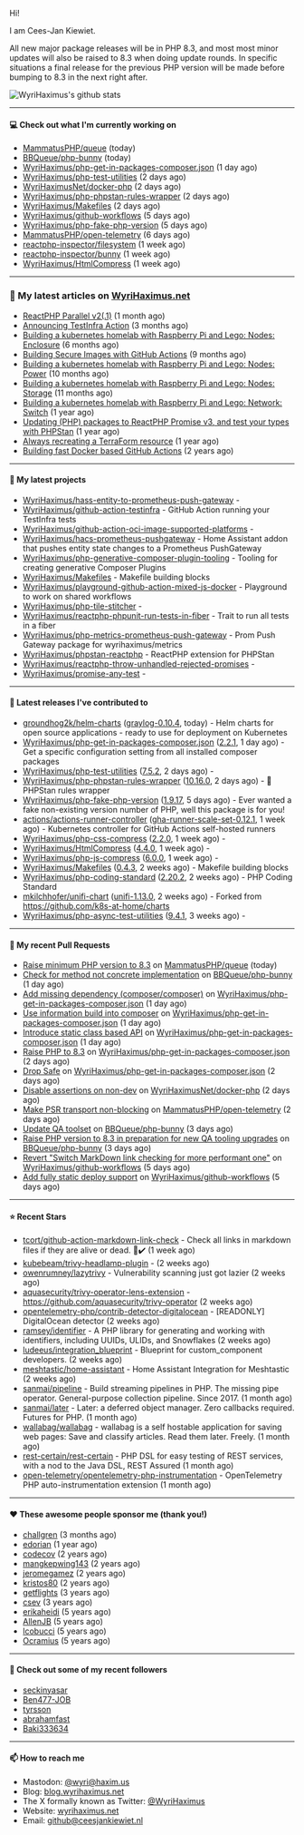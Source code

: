 Hi!

I am Cees-Jan Kiewiet.

All new major package releases will be in PHP 8.3, and most most minor updates will also be raised to 8.3 when doing update rounds. In specific situations a final release for the previous PHP version will be made before bumping to 8.3 in the next right after.

![WyriHaximus's github stats](https://github-readme-stats.vercel.app/api?username=WyriHaximus&show_icons=true)

---

#### 💻 Check out what I'm currently working on

- [MammatusPHP/queue](https://github.com/MammatusPHP/queue) (today)
- [BBQueue/php-bunny](https://github.com/BBQueue/php-bunny) (today)
- [WyriHaximus/php-get-in-packages-composer.json](https://github.com/WyriHaximus/php-get-in-packages-composer.json) (1 day ago)
- [WyriHaximus/php-test-utilities](https://github.com/WyriHaximus/php-test-utilities) (2 days ago)
- [WyriHaximusNet/docker-php](https://github.com/WyriHaximusNet/docker-php) (2 days ago)
- [WyriHaximus/php-phpstan-rules-wrapper](https://github.com/WyriHaximus/php-phpstan-rules-wrapper) (2 days ago)
- [WyriHaximus/Makefiles](https://github.com/WyriHaximus/Makefiles) (2 days ago)
- [WyriHaximus/github-workflows](https://github.com/WyriHaximus/github-workflows) (5 days ago)
- [WyriHaximus/php-fake-php-version](https://github.com/WyriHaximus/php-fake-php-version) (5 days ago)
- [MammatusPHP/open-telemetry](https://github.com/MammatusPHP/open-telemetry) (6 days ago)
- [reactphp-inspector/filesystem](https://github.com/reactphp-inspector/filesystem) (1 week ago)
- [reactphp-inspector/bunny](https://github.com/reactphp-inspector/bunny) (1 week ago)
- [WyriHaximus/HtmlCompress](https://github.com/WyriHaximus/HtmlCompress) (1 week ago)

---

### 📜 My latest articles on [WyriHaximus.net](https://blog.wyrihaximus.net/)

- [ReactPHP Parallel v2(.1)](https://blog.wyrihaximus.net/2025/06/reactphp-parallel-v2-/) (1 month ago)
- [Announcing TestInfra Action](https://blog.wyrihaximus.net/2025/03/announcing-testinfra-action/) (3 months ago)
- [Building a kubernetes homelab with Raspberry Pi and Lego: Nodes: Enclosure](https://blog.wyrihaximus.net/2024/12/building-a-kubernetes-homelab-with-raspberry-pies-and-lego-nodes-enclosure/) (6 months ago)
- [Building Secure Images with GitHub Actions](https://blog.wyrihaximus.net/2024/10/building-secure-images-with-github-actions/) (9 months ago)
- [Building a kubernetes homelab with Raspberry Pi and Lego: Nodes: Power](https://blog.wyrihaximus.net/2024/09/building-a-kubernetes-homelab-with-raspberry-pies-and-lego-nodes-power/) (10 months ago)
- [Building a kubernetes homelab with Raspberry Pi and Lego: Nodes: Storage](https://blog.wyrihaximus.net/2024/08/building-a-kubernetes-homelab-with-raspberry-pies-and-lego-nodes-storage/) (11 months ago)
- [Building a kubernetes homelab with Raspberry Pi and Lego: Network: Switch](https://blog.wyrihaximus.net/2024/07/building-a-kubernetes-homelab-with-raspberry-pies-and-lego-network-switch/) (1 year ago)
- [Updating (PHP) packages to ReactPHP Promise v3, and test your types with PHPStan](https://blog.wyrihaximus.net/2024/06/updating-php-packages-to-reactphp-promise-v3--and-test-your-types-with-phpstan/) (1 year ago)
- [Always recreating a TerraForm resource](https://blog.wyrihaximus.net/2024/04/always-recreating-a-terraform-resource/) (1 year ago)
- [Building fast Docker based GitHub Actions](https://blog.wyrihaximus.net/2023/03/building-fast-docker-based-github-actions/) (2 years ago)

---

#### 🌱 My latest projects

- [WyriHaximus/hass-entity-to-prometheus-push-gateway](https://github.com/WyriHaximus/hass-entity-to-prometheus-push-gateway) - 
- [WyriHaximus/github-action-testinfra](https://github.com/WyriHaximus/github-action-testinfra) - GitHub Action running your TestInfra tests
- [WyriHaximus/github-action-oci-image-supported-platforms](https://github.com/WyriHaximus/github-action-oci-image-supported-platforms) - 
- [WyriHaximus/hacs-prometheus-pushgateway](https://github.com/WyriHaximus/hacs-prometheus-pushgateway) - Home Assistant addon that pushes entity state changes to a Prometheus PushGateway
- [WyriHaximus/php-generative-composer-plugin-tooling](https://github.com/WyriHaximus/php-generative-composer-plugin-tooling) - Tooling for creating generative Composer Plugins
- [WyriHaximus/Makefiles](https://github.com/WyriHaximus/Makefiles) - Makefile building blocks
- [WyriHaximus/playground-github-action-mixed-js-docker](https://github.com/WyriHaximus/playground-github-action-mixed-js-docker) - Playground to work on shared workflows
- [WyriHaximus/php-tile-stitcher](https://github.com/WyriHaximus/php-tile-stitcher) - 
- [WyriHaximus/reactphp-phpunit-run-tests-in-fiber](https://github.com/WyriHaximus/reactphp-phpunit-run-tests-in-fiber) - Trait to run all tests in a fiber
- [WyriHaximus/php-metrics-prometheus-push-gateway](https://github.com/WyriHaximus/php-metrics-prometheus-push-gateway) - Prom Push Gateway package for wyrihaximus/metrics
- [WyriHaximus/phpstan-reactphp](https://github.com/WyriHaximus/phpstan-reactphp) - ReactPHP extension for PHPStan
- [WyriHaximus/reactphp-throw-unhandled-rejected-promises](https://github.com/WyriHaximus/reactphp-throw-unhandled-rejected-promises) - 
- [WyriHaximus/promise-any-test](https://github.com/WyriHaximus/promise-any-test) - 

---

#### 🔭 Latest releases I've contributed to

- [groundhog2k/helm-charts](https://github.com/groundhog2k/helm-charts) ([graylog-0.10.4](https://github.com/groundhog2k/helm-charts/releases/tag/graylog-0.10.4), today) - Helm charts for open source applications - ready to use for deployment on Kubernetes
- [WyriHaximus/php-get-in-packages-composer.json](https://github.com/WyriHaximus/php-get-in-packages-composer.json) ([2.2.1](https://github.com/WyriHaximus/php-get-in-packages-composer.json/releases/tag/2.2.1), 1 day ago) - Get a specific configuration setting from all installed composer packages
- [WyriHaximus/php-test-utilities](https://github.com/WyriHaximus/php-test-utilities) ([7.5.2](https://github.com/WyriHaximus/php-test-utilities/releases/tag/7.5.2), 2 days ago) - 
- [WyriHaximus/php-phpstan-rules-wrapper](https://github.com/WyriHaximus/php-phpstan-rules-wrapper) ([10.16.0](https://github.com/WyriHaximus/php-phpstan-rules-wrapper/releases/tag/10.16.0), 2 days ago) - 🌯 PHPStan rules wrapper
- [WyriHaximus/php-fake-php-version](https://github.com/WyriHaximus/php-fake-php-version) ([1.9.17](https://github.com/WyriHaximus/php-fake-php-version/releases/tag/1.9.17), 5 days ago) - Ever wanted a fake non-existing version number of PHP, well this package is for you!
- [actions/actions-runner-controller](https://github.com/actions/actions-runner-controller) ([gha-runner-scale-set-0.12.1](https://github.com/actions/actions-runner-controller/releases/tag/gha-runner-scale-set-0.12.1), 1 week ago) - Kubernetes controller for GitHub Actions self-hosted runners
- [WyriHaximus/php-css-compress](https://github.com/WyriHaximus/php-css-compress) ([2.2.0](https://github.com/WyriHaximus/php-css-compress/releases/tag/2.2.0), 1 week ago) - 
- [WyriHaximus/HtmlCompress](https://github.com/WyriHaximus/HtmlCompress) ([4.4.0](https://github.com/WyriHaximus/HtmlCompress/releases/tag/4.4.0), 1 week ago) - 
- [WyriHaximus/php-js-compress](https://github.com/WyriHaximus/php-js-compress) ([6.0.0](https://github.com/WyriHaximus/php-js-compress/releases/tag/6.0.0), 1 week ago) - 
- [WyriHaximus/Makefiles](https://github.com/WyriHaximus/Makefiles) ([0.4.3](https://github.com/WyriHaximus/Makefiles/releases/tag/0.4.3), 2 weeks ago) - Makefile building blocks
- [WyriHaximus/php-coding-standard](https://github.com/WyriHaximus/php-coding-standard) ([2.20.2](https://github.com/WyriHaximus/php-coding-standard/releases/tag/2.20.2), 2 weeks ago) - PHP Coding Standard
- [mkilchhofer/unifi-chart](https://github.com/mkilchhofer/unifi-chart) ([unifi-1.13.0](https://github.com/mkilchhofer/unifi-chart/releases/tag/unifi-1.13.0), 2 weeks ago) - Forked from https://github.com/k8s-at-home/charts
- [WyriHaximus/php-async-test-utilities](https://github.com/WyriHaximus/php-async-test-utilities) ([9.4.1](https://github.com/WyriHaximus/php-async-test-utilities/releases/tag/9.4.1), 3 weeks ago) - 

---

#### 🔨 My recent Pull Requests

- [Raise minimum PHP version to 8.3](https://github.com/MammatusPHP/queue/pull/15) on [MammatusPHP/queue](https://github.com/MammatusPHP/queue) (today)
- [Check for method not concrete implementation](https://github.com/BBQueue/php-bunny/pull/8) on [BBQueue/php-bunny](https://github.com/BBQueue/php-bunny) (1 day ago)
- [Add missing dependency (composer/composer)](https://github.com/WyriHaximus/php-get-in-packages-composer.json/pull/40) on [WyriHaximus/php-get-in-packages-composer.json](https://github.com/WyriHaximus/php-get-in-packages-composer.json) (1 day ago)
- [Use information build into composer](https://github.com/WyriHaximus/php-get-in-packages-composer.json/pull/39) on [WyriHaximus/php-get-in-packages-composer.json](https://github.com/WyriHaximus/php-get-in-packages-composer.json) (1 day ago)
- [Introduce static class based API](https://github.com/WyriHaximus/php-get-in-packages-composer.json/pull/38) on [WyriHaximus/php-get-in-packages-composer.json](https://github.com/WyriHaximus/php-get-in-packages-composer.json) (1 day ago)
- [Raise PHP to 8.3](https://github.com/WyriHaximus/php-get-in-packages-composer.json/pull/37) on [WyriHaximus/php-get-in-packages-composer.json](https://github.com/WyriHaximus/php-get-in-packages-composer.json) (2 days ago)
- [Drop Safe](https://github.com/WyriHaximus/php-get-in-packages-composer.json/pull/35) on [WyriHaximus/php-get-in-packages-composer.json](https://github.com/WyriHaximus/php-get-in-packages-composer.json) (2 days ago)
- [Disable assertions on non-dev](https://github.com/WyriHaximusNet/docker-php/pull/285) on [WyriHaximusNet/docker-php](https://github.com/WyriHaximusNet/docker-php) (2 days ago)
- [Make PSR transport non-blocking](https://github.com/MammatusPHP/open-telemetry/pull/5) on [MammatusPHP/open-telemetry](https://github.com/MammatusPHP/open-telemetry) (2 days ago)
- [Update QA toolset](https://github.com/BBQueue/php-bunny/pull/7) on [BBQueue/php-bunny](https://github.com/BBQueue/php-bunny) (3 days ago)
- [Raise PHP version to 8.3 in preparation for new QA tooling upgrades](https://github.com/BBQueue/php-bunny/pull/6) on [BBQueue/php-bunny](https://github.com/BBQueue/php-bunny) (3 days ago)
- [Revert &#34;Switch MarkDown link checking for more performant one&#34;](https://github.com/WyriHaximus/github-workflows/pull/77) on [WyriHaximus/github-workflows](https://github.com/WyriHaximus/github-workflows) (5 days ago)
- [Add fully static deploy support](https://github.com/WyriHaximus/github-workflows/pull/76) on [WyriHaximus/github-workflows](https://github.com/WyriHaximus/github-workflows) (5 days ago)

---

#### ⭐ Recent Stars

- [tcort/github-action-markdown-link-check](https://github.com/tcort/github-action-markdown-link-check) - Check all links in markdown files if they are alive or dead. 🔗✔️ (1 week ago)
- [kubebeam/trivy-headlamp-plugin](https://github.com/kubebeam/trivy-headlamp-plugin) -  (2 weeks ago)
- [owenrumney/lazytrivy](https://github.com/owenrumney/lazytrivy) - Vulnerability scanning just got lazier (2 weeks ago)
- [aquasecurity/trivy-operator-lens-extension](https://github.com/aquasecurity/trivy-operator-lens-extension) - https://github.com/aquasecurity/trivy-operator (2 weeks ago)
- [opentelemetry-php/contrib-detector-digitalocean](https://github.com/opentelemetry-php/contrib-detector-digitalocean) - [READONLY] DigitalOcean detector (2 weeks ago)
- [ramsey/identifier](https://github.com/ramsey/identifier) - A PHP library for generating and working with identifiers, including UUIDs, ULIDs, and Snowflakes (2 weeks ago)
- [ludeeus/integration_blueprint](https://github.com/ludeeus/integration_blueprint) - Blueprint for custom_component developers. (2 weeks ago)
- [meshtastic/home-assistant](https://github.com/meshtastic/home-assistant) - Home Assistant Integration for Meshtastic (2 weeks ago)
- [sanmai/pipeline](https://github.com/sanmai/pipeline) - Build streaming pipelines in PHP. The missing pipe operator. General-purpose collection pipeline. Since 2017. (1 month ago)
- [sanmai/later](https://github.com/sanmai/later) - Later: a deferred object manager. Zero callbacks required. Futures for PHP. (1 month ago)
- [wallabag/wallabag](https://github.com/wallabag/wallabag) - wallabag is a self hostable application for saving web pages: Save and classify articles. Read them later. Freely. (1 month ago)
- [rest-certain/rest-certain](https://github.com/rest-certain/rest-certain) - PHP DSL for easy testing of REST services, with a nod to the Java DSL, REST Assured (1 month ago)
- [open-telemetry/opentelemetry-php-instrumentation](https://github.com/open-telemetry/opentelemetry-php-instrumentation) - OpenTelemetry PHP auto-instrumentation extension (1 month ago)

---

#### ❤️ These awesome people sponsor me (thank you!)

- [challgren](https://github.com/challgren) (3 months ago)
- [edorian](https://github.com/edorian) (1 year ago)
- [codecov](https://github.com/codecov) (2 years ago)
- [mangkepwing143](https://github.com/mangkepwing143) (2 years ago)
- [jeromegamez](https://github.com/jeromegamez) (2 years ago)
- [kristos80](https://github.com/kristos80) (2 years ago)
- [getflights](https://github.com/getflights) (3 years ago)
- [csev](https://github.com/csev) (3 years ago)
- [erikaheidi](https://github.com/erikaheidi) (5 years ago)
- [AllenJB](https://github.com/AllenJB) (5 years ago)
- [lcobucci](https://github.com/lcobucci) (5 years ago)
- [Ocramius](https://github.com/Ocramius) (5 years ago)

---

#### 👯 Check out some of my recent followers

- [seckinyasar](https://github.com/seckinyasar)
- [Ben477-JOB](https://github.com/Ben477-JOB)
- [tyrsson](https://github.com/tyrsson)
- [abrahamfast](https://github.com/abrahamfast)
- [Baki333634](https://github.com/Baki333634)

---

#### 📫 How to reach me

- Mastodon: [@wyri@haxim.us](https://toot-toot.wyrihaxim.us/@wyri)
- Blog: [blog.wyrihaximus.net](https://blog.wyrihaximus.net/)
- The X formally known as Twitter: [@WyriHaximus](https://twitter.com/WyriHaximus)
- Website: [wyrihaximus.net](https://wyrihaximus.net/)
- Email: [github@ceesjankiewiet.nl](mailto:github@ceesjankiewiet.nl)
